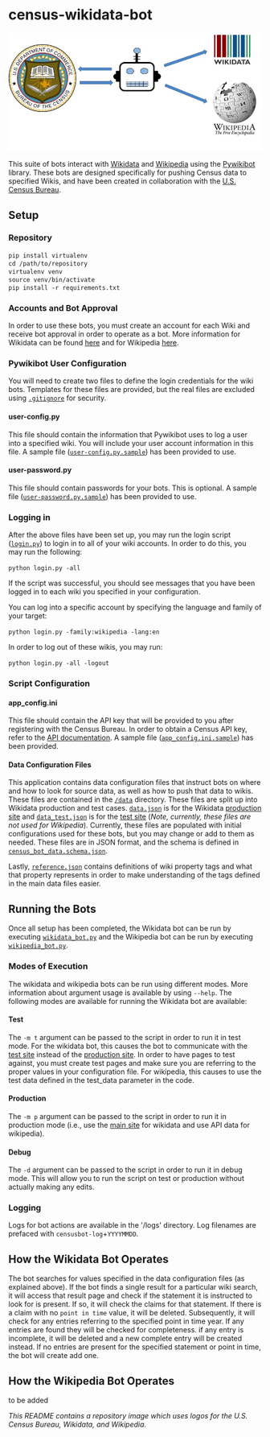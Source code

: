 # census-wikidata-bot

![Census-bot-logo](https://raw.githubusercontent.com/CommerceDataService/census-wikidata-bot/master/images/census_wiki_bot.jpg)

This suite of bots interact with [Wikidata](https://www.wikidata.org/wiki/Wikidata:Main_Page) and [Wikipedia](https://en.wikipedia.org/wiki/Main_Page) using the [Pywikibot](https://www.mediawiki.org/wiki/Manual:Pywikibot) library.  These bots are designed specifically for pushing Census data to specified Wikis, and have been created in collaboration with the [U.S. Census Bureau](https://www.census.gov/).

## Setup

### Repository
```
pip install virtualenv
cd /path/to/repository
virtualenv venv
source venv/bin/activate
pip install -r requirements.txt
```

### Accounts and Bot Approval
In order to use these bots, you must create an account for each Wiki and receive bot approval in order to operate as a bot.  More information for Wikidata can be found [here](https://www.wikidata.org/wiki/Wikidata:Bots) and for Wikipedia [here](https://en.wikipedia.org/wiki/Wikipedia:Bots).

### Pywikibot User Configuration
You will need to create two files to define the login credentials for the wiki bots. Templates for these files are provided, but the real files are excluded using [`.gitignore`](.gitignore) for security.

#### user-config.py
This file should contain the information that Pywikibot uses to log a user into a specified wiki.  You will include your user account information in this file.  A sample file ([`user-config.py.sample`](user-config.py.sample)) has been provided to use.

#### user-password.py
This file should contain passwords for your bots.  This is optional.  A sample file ([`user-password.py.sample`](user-password.py.sample)) has been provided to use.

### Logging in
After the above files have been set up, you may run the login script ([`login.py`](login.py)) to login in to all of your wiki accounts.  In order to do this, you may run the following:

`python login.py -all`

If the script was successful, you should see messages that you have been logged in to each wiki you specified in your configuration.

You can log into a specific account by specifying the language and family of your target:

`python login.py -family:wikipedia -lang:en`

In order to log out of these wikis, you may run:

`python login.py -all -logout`

### Script Configuration

#### app_config.ini
This file should contain the API key that will be provided to you after registering with the Census Bureau.  In order to obtain a Census API key, refer to the [API documentation](http://api.census.gov/data/key_signup.html).  A sample file ([`app_config.ini.sample`](app_config.ini.sample)) has been provided.

#### Data Configuration Files
This application contains data configuration files that instruct bots on where and how to look for source data, as well as how to push that data to wikis.  These files are contained in the [`/data`](/data) directory.  These files are split up into Wikidata production and test cases.  [`data.json`](/data/data.json) is for the Wikidata [production site](https://www.wikidata.org/) and [`data_test.json`](/data/data_test.json) is for the [test site](https://test.wikidata.org) (*Note, currently, these files are not used for Wikipedia*).  Currently, these files are populated with initial configurations used for these bots, but you may change or add to them as needed.  These files are in JSON format, and the schema is defined in [`census_bot_data.schema.json`](/data/census_bot_data.schema.json).  

Lastly, [`reference.json`](/data/reference.json) contains definitions of wiki property tags and what that property represents in order to make understanding of the tags defined in the main data files easier.

## Running the Bots
Once all setup has been completed, the Wikidata bot can be run by executing [`wikidata_bot.py`](wikidata_bot.py) and the Wikipedia bot can be run by executing [`wikipedia_bot.py`](wikipedia_bot.py).

### Modes of Execution
The wikidata and wikipedia bots can be run using different modes.  More information about argument usage is available by using  `--help`.  The following modes are available for running the Wikidata bot are available:

#### Test
The `-m t` argument can be passed to the script in order to run it in test mode.  For the wikidata bot, this causes the bot to communicate with the [test site](https://test.wikidata.org) instead of the [production site](https://www.wikidata.org/).  In order to have pages to test against, you must create test pages and make sure you are referring to the proper values in your configuration file.  For wikipedia, this causes to use the test data defined in the test_data parameter in the code.

#### Production
The `-m p` argument can be passed to the script in order to run it in production mode (i.e., use the [main site](https://www.wikidata.org) for wikidata and use API data for wikipedia).

#### Debug
The `-d` argument can be passed to the script in order to run it in debug mode.  This will allow you to run the script on test or production without actually making any edits.

### Logging
Logs for bot actions are available in the '/logs' directory.  Log filenames are prefaced with `censusbot-log`+`YYYYMMDD`.

## How the Wikidata Bot Operates
The bot searches for values specified in the data configuration files (as explained above).  If the bot finds a single result for a particular wiki search, it will access that result page and check if the statement it is instructed to look for is present.  If so, it will check the claims for that statement.  If there is a claim with no `point in time` value, it will be deleted.  Subsequently, it will check for any entries referring to the specified point in time year.  If any entries are found they will be checked for completeness.  if any entry is incomplete, it will be deleted and a new complete entry will be created instead.  If no entries are present for the specified statement or point in time, the bot will create add one.

## How the Wikipedia Bot Operates
to be added


*This README contains a repository image which uses logos for the U.S. Census Bureau, Wikidata, and Wikipedia.*
